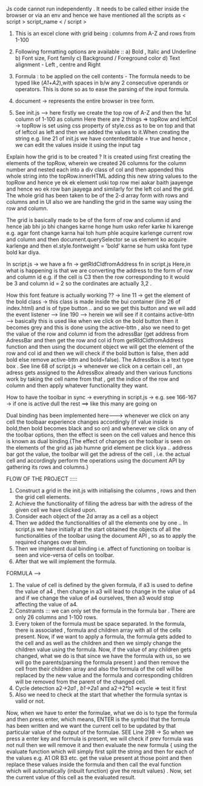 Js code cannot run independently . It needs to be called either inside the browser or via an env and hence we have mentioned all the scripts as < script >  script_name < / script >

1. This is an excel clone with  grid being : columns from A-Z and rows from 1-100

2. Following formatting options are available ::
a) Bold , Italic and Underline
b) Font size, Font family
c) Background / Foreground color
d) Text alignment - Left , centre and Right

3. Formula : to be applied on the cell contents - The formula needs to be typed like (_A1_+_A2_),with spaces in b/w any 2 consecutive operands or operators. This is done so as to ease the parsing of the input formula.

4. document -> represents the entire browser in tree form.

5. See init.js --> here firstly we create the top row of A-Z and then the 1st column of 1-100 as column
Here there are 2 things => topRow and leftCol -> topRow is set using css property of style.css as to be on top and that of leftcol as left and then we added the values to it.When creating the string e.g. line 21 of init.js we have contentedittable = true and hence , we can edit the values inside it using the input tag 

Explain how the grid is to be created ?
It is created using first creating the elements of the topRow, wherein we created 26 columns for the column number and nested each into a div class of col and then appended this whole string into the topRow.innerHTML adding this new string values to the topRow and hence ye ek ek element uski top row mei aakar baith jaayenge and hence wo ek row ban jaayega and similarly for the left col and the grid. The whole grid has been taken to be of the 2-d array form with rows and columns and in UI also we are handling the grid in the same way using the row and column. 

The grid is basically made to be of the form of row and column id and hence jab bhi jo bhi changes karne honge hum usko refer karke hi karenge e.g. agar font change karna hai toh hum phle acquire karlenge current row and column and then document.querySelector se us element ko acquire karlenge and then el.style.fontweight = 'bold' karne se hum uska font type bold kar diya.


In script.js -> we have a fn ->
getRIdCIdfromAddress fn in script.js
Here,in what is happening is that we are converting the address to the form of row and column id e.g. if the cell is C3 then the row corresponding to it would be 3 and column id  = 2 so the cordinates are actually 3,2 .

How this font feature is actually working ?? -> line 11 -> get the element of the bold class -> this class is made inside the bui container (line 26 of index.html) and is of type button .. and so we get this button and we wil add the event listener --> line 190 --> herein we will see if it contains active-bttn --> basically this is used like when we click on the bold button then it becomes grey and this is done using the active-bttn , also we need to get the value of the row and column id from the adressBar (get address from AdressBar and then get the row and col id from getRIdCIdfromAddress function and then using the document object we will get the element of the row and col id and then we will check if the bold button is false, then add bold else remove active-bttn and bold=false). The AdressBox is a text type box . See line 68 of script.js -> whenever we click on a certain cell , an adress gets assigned to the AdressBox already and then various functions work by taking the cell name from that , get the indice of the row and column and then apply whatever functionality they want.


How to have the toolbar in sync  -> everything in script.js -> e.g. see 166-167 -> if one is active dull the rest ==>  like this many are going on

Dual binding has been implemented here--->  whenever we click on any cell the toolbaar experience changes accordingly (if value inside is bold,then bold becomes black and so on) and whenever we click on any of the toolbar options, then the effect is seen on the cell values and hence this is known as dual binding.{The effect of changes on the toolbar is seen on the elements of the grid as jab humne grid element pe click kiya .. address bar got the value, the toolbar will get the adress of the cell , i.e. the actual cell and accordingly perform the operations using the document API by gathering its rows and columns.}




   FLOW OF THE PROJECT :::::

   1. Construct a grid in the init.js with initialising the columns , rows and then the grid cell elements.
   2. Achieve the functionality of filling the adress bar with the adress of the given cell we have clicked upon.
   3. Consider each object of the 2d array as a cell as a object 
   4. Then we added the functionalities of all the elements one by one .. In script.js we have initially at the start obtained the objects of all the functionalities of the toolbar using the document API , so as to apply the required changes over them.
   5. Then we implement dual binding i.e. affect of functioning on toolbar is seen and vice-versa of cells on toolbar.
   6. After that we will implement the formula.

   FORMULA -->

   1. The value of cell is defined by the given formula, if a3 is used to define the value of a4 , then change in a3 will lead to change in the value of a4 and if we change the value of a4 ourselves, then a3 would stop affecting the value of a4.
   2. Constraints ::: we can only set the formula in the formula bar .  There are only 26 columns and 1-100 rows.
   3. Every token of the formula must be space separated.
   In the formula, there is associated , formula and children array with all of the cells present. Now, if we want to apply a formula, the formula gets added to the cell and as well as the children and then we simply change the children value using the formula. Now, if the value of any children gets changed, what we do is that since we have the formula with us, so we will go the parents(parsing the formula present ) and then remove the cell  from their children array and also the formula of the cell will be replaced by the new value and the formula and corresponding children will be removed from the parent of the changed cell.
   4. Cycle detection a2->2*a1 , b1->2*a1 and a2->2*b1 =>cycle  => test it first 
   5. Also we need to check at the start that whether the formula syntax is valid or not.


Now, when we have to enter the formulae, what we do is to type the formula and then press enter, which means, ENTER is the symbol that the formula has been written and we want the current cell to be updated by that particular value of the output of the formulae. SEE Line 298 -> So when we press a enter key and formula is present, we will check if prev formula was not null then we will remove it and then evaluate the new formula { using the evaluate function which will simply first split the string and then for each of the values e.g. A1 OR B3 etc. get the value present at those point and then replace these values inside the formula and then call the eval function which will automatically (inbuilt function) give the result values} . Now, set the current value of this cell as the evaluated result. 

